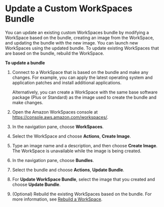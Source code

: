 # Update a Custom WorkSpaces Bundle<a name="update-custom-bundle"></a>

You can update an existing custom WorkSpaces bundle by modifying a WorkSpace based on the bundle, creating an image from the WorkSpace, and updating the bundle with the new image\. You can launch new WorkSpaces using the updated bundle\. To update existing WorkSpaces that are based on the bundle, rebuild the WorkSpace\.

**To update a bundle**

1. Connect to a WorkSpace that is based on the bundle and make any changes\. For example, you can apply the latest operating system and application patches and install additional applications\.

   Alternatively, you can create a WorkSpace with the same base software package \(Plus or Standard\) as the image used to create the bundle and make changes\.

1. Open the Amazon WorkSpaces console at [https://console\.aws\.amazon\.com/workspaces/](https://console.aws.amazon.com/workspaces/)\.

1. In the navigation pane, choose **WorkSpaces**\.

1. Select the WorkSpace and choose **Actions**, **Create Image**\.

1. Type an image name and a description, and then choose **Create Image**\. The WorkSpace is unavailable while the image is being created\.

1. In the navigation pane, choose **Bundles**\.

1. Select the bundle and choose **Actions**, **Update Bundle**\.

1. For **Update WorkSpace Bundle**, select the image that you created and choose **Update Bundle**\.

1. \(Optional\) Rebuild the existing WorkSpaces based on the bundle\. For more information, see [Rebuild a WorkSpace](reset-workspace.md)\.